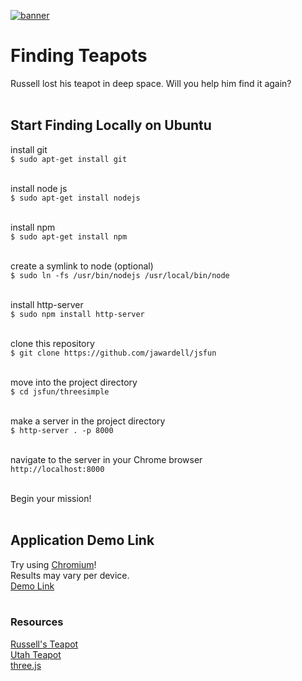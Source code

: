 [![banner](https://mypages.valdosta.edu/jawardell/banner.png "banner")](https://github.com/jawardell/jsfun/blob/master/threesimple/textures/banner.png "banner")
# Finding Teapots
Russell lost his teapot in deep space. Will you help him find it again? 
<br><br>
## Start Finding Locally on Ubuntu
install git<br>
`$ sudo apt-get install git`<br><br>

install node js<br>
`$ sudo apt-get install nodejs`<br><br>

install npm<br>
`$ sudo apt-get install npm`<br><br>

create a symlink to node (optional)<br>
`$ sudo ln -fs /usr/bin/nodejs /usr/local/bin/node`<br><br>

install http-server<br>
`$ sudo npm install http-server`<br><br>

clone this repository<br>
`$ git clone https://github.com/jawardell/jsfun`<br><br>

move into the project directory<br>
`$ cd jsfun/threesimple`<br><br>

make a server in the project directory<br>
`$ http-server . -p 8000`<br><br>

navigate to the server in your Chrome browser<br>
`http://localhost:8000`<br><br>

Begin your mission!<br><br>

## Application Demo Link
Try using [Chromium](https://www.chromium.org)!<br> 
Results may vary per device.
<br>[Demo Link](https://jawardellteapot.herokuapp.com) <br><br>
### Resources
[Russell's Teapot](https://www.youtube.com/watch?v=scC7gY227Cc&t=0m26s "Russell's Teapot")<br>
[Utah Teapot](https://en.wikipedia.org/wiki/Utah_teapot "Utah Teapot")<br>
[three.js](https://en.wikipedia.org/wiki/Three.js "three.js")<br>

